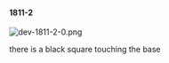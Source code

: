 #### 1811-2
![dev-1811-2-0.png](https://github.com/lil-lab/nlvr/raw/master/nlvr/dev/images/5/dev-1811-2-0.png "dev-1811-2-0.png")

there is a black square touching the base